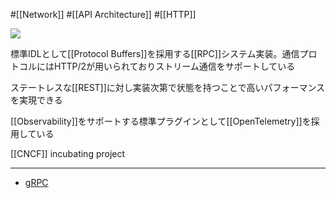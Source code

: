 #[[Network]] #[[API Architecture]] #[[HTTP]]

![](https://grpc.io/img/logos/grpc-icon-color.png)

標準IDLとして[[Protocol Buffers]]を採用する[[RPC]]システム実装。通信プロトコルにはHTTP/2が用いられておりストリーム通信をサポートしている

ステートレスな[[REST]]に対し実装次第で状態を持つことで高いパフォーマンスを実現できる

[[Observability]]をサポートする標準プラグインとして[[OpenTelemetry]]を採用している

[[CNCF]] incubating project

---

- [gRPC](https://grpc.io/)